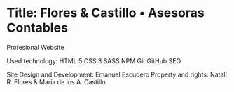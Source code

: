 # Title: Flores & Castillo • Asesoras Contables

Profesional Website

Used technology:
HTML 5
CSS 3
SASS
NPM
Git
GitHub
SEO

Site Design and Development: Emanuel Escudero
Property and rights: Natalí R. Flores & María de los A. Castillo
